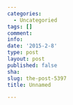 ```yaml
---
categories:
  - Uncategoried
tags: []
comment: 
info: 
date: '2015-2-8'
type: post
layout: post
published: false
sha: 
slug: the-post-5397
title: Unnamed

---
```

